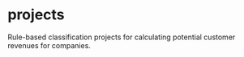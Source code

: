 # projects

Rule-based classification projects for calculating potential customer revenues for companies.
